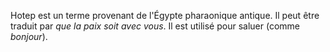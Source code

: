 <!-- TITLE: Hotep -->
<!-- SUBTITLE: Définition du mot Hotep -->

Hotep est un terme provenant de l'Égypte pharaonique antique. Il peut être traduit par *que la paix soit avec vous*. Il est utilisé pour saluer (comme *bonjour*).


[^1]: [OM5 Télévision](https://www.youtube.com/channel/UCaLMmJOTQdWCqEkteyDnn4w). [STUDIO 5 DJEHUTY BEYONG fev 2016](https://www.youtube.com/watch?time_continue=4&v=B3JxH7JnGsc) [vidéo en ligne]. [Youtube](https://www.youtube.com) (en ligne). 7 févr. 2016. Interview de 22min 04s.